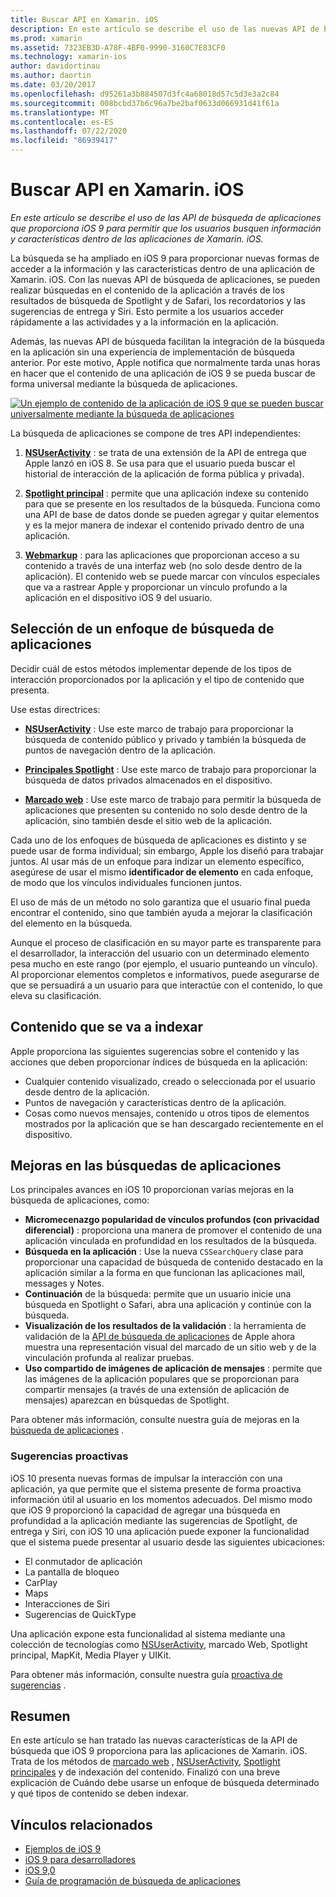 ```yaml
---
title: Buscar API en Xamarin. iOS
description: En este artículo se describe el uso de las nuevas API de búsqueda de aplicaciones proporcionadas por iOS 9 para permitir que los usuarios busquen información y características dentro de las aplicaciones de Xamarin. iOS.
ms.prod: xamarin
ms.assetid: 7323EB3D-A78F-4BF0-9990-3160C7E83CF0
ms.technology: xamarin-ios
author: davidortinau
ms.author: daortin
ms.date: 03/20/2017
ms.openlocfilehash: d95261a3b884507d3fc4a68018d57c5d3e3a2c84
ms.sourcegitcommit: 008bcbd37b6c96a7be2baf0633d066931d41f61a
ms.translationtype: MT
ms.contentlocale: es-ES
ms.lasthandoff: 07/22/2020
ms.locfileid: "86939417"
---
```

# <a name="search-apis-in-xamarinios"></a>Buscar API en Xamarin. iOS

_En este artículo se describe el uso de las API de búsqueda de aplicaciones que proporciona iOS 9 para permitir que los usuarios busquen información y características dentro de las aplicaciones de Xamarin. iOS._

La búsqueda se ha ampliado en iOS 9 para proporcionar nuevas formas de acceder a la información y las características dentro de una aplicación de Xamarin. iOS. Con las nuevas API de búsqueda de aplicaciones, se pueden realizar búsquedas en el contenido de la aplicación a través de los resultados de búsqueda de Spotlight y de Safari, los recordatorios y las sugerencias de entrega y Siri. Esto permite a los usuarios acceder rápidamente a las actividades y a la información en la aplicación.

Además, las nuevas API de búsqueda facilitan la integración de la búsqueda en la aplicación sin una experiencia de implementación de búsqueda anterior. Por este motivo, Apple notifica que normalmente tarda unas horas en hacer que el contenido de una aplicación de iOS 9 se pueda buscar de forma universal mediante la búsqueda de aplicaciones.

[![Un ejemplo de contenido de la aplicación de iOS 9 que se pueden buscar universalmente mediante la búsqueda de aplicaciones](images/intro01.png)](images/intro01.png#lightbox)

La búsqueda de aplicaciones se compone de tres API independientes:

1. [**NSUserActivity**](nsuseractivity.md) : se trata de una extensión de la API de entrega que Apple lanzó en iOS 8. Se usa para que el usuario pueda buscar el historial de interacción de la aplicación de forma pública y privada).

2. [**Spotlight principal**](corespotlight.md) : permite que una aplicación indexe su contenido para que se presente en los resultados de la búsqueda. Funciona como una API de base de datos donde se pueden agregar y quitar elementos y es la mejor manera de indexar el contenido privado dentro de una aplicación.

3. [**Webmarkup**](web-markup.md) : para las aplicaciones que proporcionan acceso a su contenido a través de una interfaz web (no solo desde dentro de la aplicación). El contenido web se puede marcar con vínculos especiales que va a rastrear Apple y proporcionar un vínculo profundo a la aplicación en el dispositivo iOS 9 del usuario.

## <a name="selecting-an-app-search-approach"></a>Selección de un enfoque de búsqueda de aplicaciones

Decidir cuál de estos métodos implementar depende de los tipos de interacción proporcionados por la aplicación y el tipo de contenido que presenta.

Use estas directrices:

- [**NSUserActivity**](nsuseractivity.md) : Use este marco de trabajo para proporcionar la búsqueda de contenido público y privado y también la búsqueda de puntos de navegación dentro de la aplicación.

- [**Principales Spotlight**](corespotlight.md) : Use este marco de trabajo para proporcionar la búsqueda de datos privados almacenados en el dispositivo.

- [**Marcado web**](web-markup.md) : Use este marco de trabajo para permitir la búsqueda de aplicaciones que presenten su contenido no solo desde dentro de la aplicación, sino también desde el sitio web de la aplicación.

Cada uno de los enfoques de búsqueda de aplicaciones es distinto y se puede usar de forma individual; sin embargo, Apple los diseñó para trabajar juntos. Al usar más de un enfoque para indizar un elemento específico, asegúrese de usar el mismo **identificador de elemento** en cada enfoque, de modo que los vínculos individuales funcionen juntos.

El uso de más de un método no solo garantiza que el usuario final pueda encontrar el contenido, sino que también ayuda a mejorar la clasificación del elemento en la búsqueda.

Aunque el proceso de clasificación en su mayor parte es transparente para el desarrollador, la interacción del usuario con un determinado elemento pesa mucho en este rango (por ejemplo, el usuario punteando un vínculo).
Al proporcionar elementos completos e informativos, puede asegurarse de que se persuadirá a un usuario para que interactúe con el contenido, lo que eleva su clasificación.

## <a name="what-content-to-index"></a>Contenido que se va a indexar

Apple proporciona las siguientes sugerencias sobre el contenido y las acciones que deben proporcionar índices de búsqueda en la aplicación:

- Cualquier contenido visualizado, creado o seleccionada por el usuario desde dentro de la aplicación.
- Puntos de navegación y características dentro de la aplicación.
- Cosas como nuevos mensajes, contenido u otros tipos de elementos mostrados por la aplicación que se han descargado recientemente en el dispositivo.

## <a name="app-search-enhancements"></a>Mejoras en las búsquedas de aplicaciones

Los principales avances en iOS 10 proporcionan varias mejoras en la búsqueda de aplicaciones, como:

- **Micromecenazgo popularidad de vínculos profundos (con privacidad diferencial)** : proporciona una manera de promover el contenido de una aplicación vinculada en profundidad en los resultados de la búsqueda.
- **Búsqueda en la aplicación** : Use la nueva `CSSearchQuery` clase para proporcionar una capacidad de búsqueda de contenido destacado en la aplicación similar a la forma en que funcionan las aplicaciones mail, messages y Notes.
- **Continuación** de la búsqueda: permite que un usuario inicie una búsqueda en Spotlight o Safari, abra una aplicación y continúe con la búsqueda.
- **Visualización de los resultados de la validación** : la herramienta de validación de la [API de búsqueda de aplicaciones](https://search.developer.apple.com/appsearch-validation-tool) de Apple ahora muestra una representación visual del marcado de un sitio web y de la vinculación profunda al realizar pruebas.
- **Uso compartido de imágenes de aplicación de mensajes** : permite que las imágenes de la aplicación populares que se proporcionan para compartir mensajes (a través de una extensión de aplicación de mensajes) aparezcan en búsquedas de Spotlight.

Para obtener más información, consulte nuestra guía de mejoras en la [búsqueda de aplicaciones](~/ios/platform/search/app-search-enhancements.md) .

### <a name="proactive-suggestions"></a>Sugerencias proactivas

iOS 10 presenta nuevas formas de impulsar la interacción con una aplicación, ya que permite que el sistema presente de forma proactiva información útil al usuario en los momentos adecuados. Del mismo modo que iOS 9 proporcionó la capacidad de agregar una búsqueda en profundidad a la aplicación mediante las sugerencias de Spotlight, de entrega y Siri, con iOS 10 una aplicación puede exponer la funcionalidad que el sistema puede presentar al usuario desde las siguientes ubicaciones:

- El conmutador de aplicación
- La pantalla de bloqueo
- CarPlay
- Maps
- Interacciones de Siri
- Sugerencias de QuickType 

Una aplicación expone esta funcionalidad al sistema mediante una colección de tecnologías como [NSUserActivity](xref:Foundation.NSUserActivity), marcado Web, Spotlight principal, MapKit, Media Player y UIKit.

Para obtener más información, consulte nuestra guía [proactiva de sugerencias](~/ios/platform/search/proactive-suggestions.md) .

## <a name="summary"></a>Resumen

En este artículo se han tratado las nuevas características de la API de búsqueda que iOS 9 proporciona para las aplicaciones de Xamarin. iOS. Trata de los métodos de [marcado web](web-markup.md) , [NSUserActivity](nsuseractivity.md), [Spotlight principales](corespotlight.md) y de indexación del contenido. Finalizó con una breve explicación de Cuándo debe usarse un enfoque de búsqueda determinado y qué tipos de contenido se deben indexar.

## <a name="related-links"></a>Vínculos relacionados

- [Ejemplos de iOS 9](https://docs.microsoft.com/samples/browse/?products=xamarin&term=Xamarin.iOS+iOS9)
- [iOS 9 para desarrolladores](https://developer.apple.com/ios/pre-release/)
- [iOS 9,0](https://developer.apple.com/library/prerelease/ios/releasenotes/General/WhatsNewIniOS/Articles/iOS9.html)
- [Guía de programación de búsqueda de aplicaciones](https://developer.apple.com/library/prerelease/ios/documentation/General/Conceptual/AppSearch/index.html#//apple_ref/doc/uid/TP40016308)
